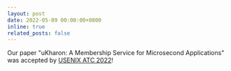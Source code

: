 ```yaml
---
layout: post
date: 2022-05-09 00:00:00+0800
inline: true
related_posts: false
---
```


Our paper "uKharon: A Membership Service for Microsecond Applications" was accepted by [USENIX ATC 2022](https://www.usenix.org/conference/atc22/)!

